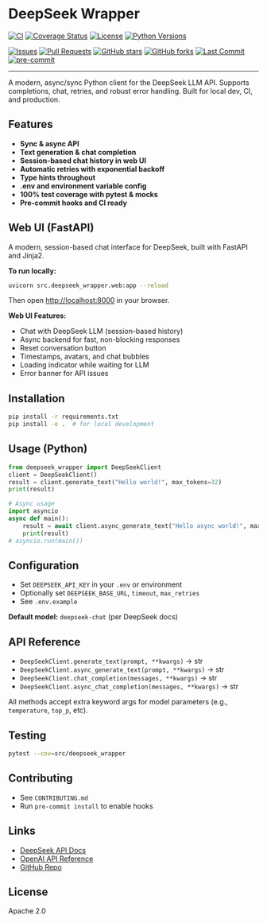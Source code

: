# DeepSeek Wrapper

[![CI](https://github.com/TMHSDigital/DeepSeek-Wrapper/actions/workflows/ci.yml/badge.svg?branch=main)](https://github.com/TMHSDigital/DeepSeek-Wrapper/actions)
[![Coverage Status](https://img.shields.io/badge/coverage-94%25-brightgreen)](https://github.com/TMHSDigital/DeepSeek-Wrapper)
[![License](https://img.shields.io/github/license/TMHSDigital/DeepSeek-Wrapper)](LICENSE)
[![Python Versions](https://img.shields.io/pypi/pyversions/requests.svg)](https://www.python.org/downloads/)

[![Issues](https://img.shields.io/github/issues/TMHSDigital/DeepSeek-Wrapper)](https://github.com/TMHSDigital/DeepSeek-Wrapper/issues)
[![Pull Requests](https://img.shields.io/github/issues-pr/TMHSDigital/DeepSeek-Wrapper)](https://github.com/TMHSDigital/DeepSeek-Wrapper/pulls)
[![GitHub stars](https://img.shields.io/github/stars/TMHSDigital/DeepSeek-Wrapper)](https://github.com/TMHSDigital/DeepSeek-Wrapper/stargazers)
[![GitHub forks](https://img.shields.io/github/forks/TMHSDigital/DeepSeek-Wrapper)](https://github.com/TMHSDigital/DeepSeek-Wrapper/network)
[![Last Commit](https://img.shields.io/github/last-commit/TMHSDigital/DeepSeek-Wrapper)](https://github.com/TMHSDigital/DeepSeek-Wrapper/commits/main)
[![pre-commit](https://img.shields.io/badge/pre--commit-enabled-brightgreen?logo=pre-commit)](https://pre-commit.com/)

---

A modern, async/sync Python client for the DeepSeek LLM API. Supports completions, chat, retries, and robust error handling. Built for local dev, CI, and production.

## Features
- **Sync & async API**
- **Text generation & chat completion**
- **Session-based chat history in web UI**
- **Automatic retries with exponential backoff**
- **Type hints throughout**
- **.env and environment variable config**
- **100% test coverage with pytest & mocks**
- **Pre-commit hooks and CI ready**

## Web UI (FastAPI)

A modern, session-based chat interface for DeepSeek, built with FastAPI and Jinja2.

**To run locally:**
```bash
uvicorn src.deepseek_wrapper.web:app --reload
```
Then open [http://localhost:8000](http://localhost:8000) in your browser.

**Web UI Features:**
- Chat with DeepSeek LLM (session-based history)
- Async backend for fast, non-blocking responses
- Reset conversation button
- Timestamps, avatars, and chat bubbles
- Loading indicator while waiting for LLM
- Error banner for API issues

## Installation

```bash
pip install -r requirements.txt
pip install -e .  # for local development
```

## Usage (Python)

```python
from deepseek_wrapper import DeepSeekClient
client = DeepSeekClient()
result = client.generate_text("Hello world!", max_tokens=32)
print(result)

# Async usage
import asyncio
async def main():
    result = await client.async_generate_text("Hello async world!", max_tokens=32)
    print(result)
# asyncio.run(main())
```

## Configuration
- Set `DEEPSEEK_API_KEY` in your `.env` or environment
- Optionally set `DEEPSEEK_BASE_URL`, `timeout`, `max_retries`
- See `.env.example`

**Default model:** `deepseek-chat` (per DeepSeek docs)

## API Reference
- `DeepSeekClient.generate_text(prompt, **kwargs)` → str
- `DeepSeekClient.async_generate_text(prompt, **kwargs)` → str
- `DeepSeekClient.chat_completion(messages, **kwargs)` → str
- `DeepSeekClient.async_chat_completion(messages, **kwargs)` → str

All methods accept extra keyword args for model parameters (e.g., `temperature`, `top_p`, etc).

## Testing

```bash
pytest --cov=src/deepseek_wrapper
```

## Contributing
- See `CONTRIBUTING.md`
- Run `pre-commit install` to enable hooks

## Links
- [DeepSeek API Docs](https://platform.deepseek.com/docs)
- [OpenAI API Reference](https://platform.openai.com/docs/api-reference)
- [GitHub Repo](https://github.com/TMHSDigital/DeepSeek-Wrapper)

## License
Apache 2.0
